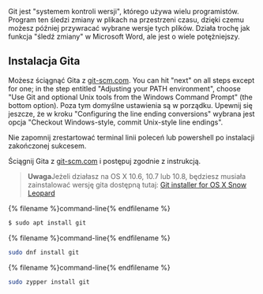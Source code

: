 Git jest "systemem kontroli wersji", którego używa wielu programistów. Program ten śledzi zmiany w plikach na przestrzeni czasu, dzięki czemu możesz później przywracać wybrane wersje tych plików. Działa trochę jak funkcja "śledź zmiany" w Microsoft Word, ale jest o wiele potężniejszy.

## Instalacja Gita

<!--sec data-title="Installing Git: Windows" data-id="git_install_windows"
data-collapse=true ces-->

Możesz ściągnąć Gita z [git-scm.com](https://git-scm.com/). You can hit "next" on all steps except for one; in the step entitled "Adjusting your PATH environment", choose "Use Git and optional Unix tools from the Windows Command Prompt" (the bottom option). Poza tym domyślne ustawienia są w porządku. Upewnij się jeszcze, że w kroku "Configuring the line ending conversions" wybrana jest opcja "Checkout Windows-style, commit Unix-style line endings".

Nie zapomnij zrestartować terminal linii poleceń lub powershell po instalacji zakończonej sukcesem. <!--endsec-->

<!--sec data-title="Installing Git: OS X" data-id="git_install_OSX"
data-collapse=true ces-->

Ściągnij Gita z [git-scm.com](https://git-scm.com/) i postępuj zgodnie z instrukcją.

> **Uwaga**Jeżeli działasz na OS X 10.6, 10.7 lub 10.8, będziesz musiała zainstalować wersję gita dostępną tutaj: [Git installer for OS X Snow Leopard](https://sourceforge.net/projects/git-osx-installer/files/git-2.3.5-intel-universal-snow-leopard.dmg/download)

<!--endsec-->

<!--sec data-title="Installing Git: Debian or Ubuntu" data-id="git_install_debian_ubuntu"
data-collapse=true ces-->

{% filename %}command-line{% endfilename %}

```bash
$ sudo apt install git
```

<!--endsec-->

<!--sec data-title="Installing Git: Fedora" data-id="git_install_fedora"
data-collapse=true ces-->

{% filename %}command-line{% endfilename %}

```bash
sudo dnf install git
```

<!--endsec-->

<!--sec data-title="Installing Git: openSUSE" data-id="git_install_openSUSE"
data-collapse=true ces-->

{% filename %}command-line{% endfilename %}

```bash
sudo zypper install git
```

<!--endsec-->
